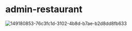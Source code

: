 # admin-restaurant


![149180853-76c3fc1d-3102-4b8d-b7ae-b2d8dd8fb633](https://user-images.githubusercontent.com/55233980/149332459-61b4bf75-1297-4dea-8eec-23912006f506.png)
